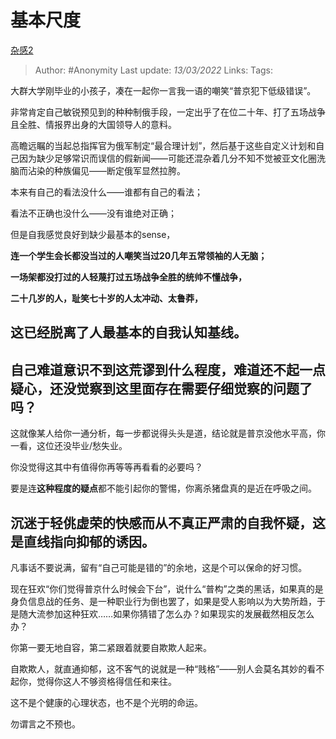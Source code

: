 # 基本尺度
[杂感2](https://zhuanlan.zhihu.com/p/476683820)

> Author: #Anonymity 
Last update: *13/03/2022* 
Links: 
Tags: 

大群大学刚毕业的小孩子，凑在一起你一言我一语的嘲笑“普京犯下低级错误”。

非常肯定自己敏锐预见到的种种制俄手段，一定出乎了在位二十年、打了五场战争且全胜、情报界出身的大国领导人的意料。

高瞻远瞩的当起总指挥官为俄军制定“最合理计划”，然后基于这些自定义计划和自己因为缺少足够常识而误信的假新闻——可能还混杂着几分不知不觉被亚文化圈洗脑而沾染的种族偏见——断定俄军显然拉胯。

本来有自己的看法没什么——谁都有自己的看法；

看法不正确也没什么——没有谁绝对正确；

但是自我感觉良好到缺少最基本的sense，

**连一个学生会长都没当过的人嘲笑当过20几年五常领袖的人无脑；**

**一场架都没打过的人轻蔑打过五场战争全胜的统帅不懂战争，**

**二十几岁的人，耻笑七十岁的人太冲动、太鲁莽，**

## **这已经脱离了人最基本的自我认知基线。**

## 自己难道意识不到这荒谬到什么程度，难道还不起一点疑心，还没觉察到这里面存在需要仔细觉察的问题了吗？

这就像某人给你一通分析，每一步都说得头头是道，结论就是普京没他水平高，你一看，这位还没毕业/愁失业。

你没觉得这其中有值得你再等等再看看的必要吗？

要是连**这种程度的疑点**都不能引起你的警惕，你离杀猪盘真的是近在呼吸之间。

## **沉迷于轻佻虚荣的快感而从不真正严肃的自我怀疑，这是直线指向抑郁的诱因。**

凡事话不要说满，留有“自己可能是错的”的余地，这是个可以保命的好习惯。

现在狂欢“你们觉得普京什么时候会下台”，说什么“普构”之类的黑话，如果真的是身负信息战的任务、是一种职业行为倒也罢了，如果是受人影响以为大势所趋，于是随大流参加这种狂欢……如果你猜错了怎么办？如果现实的发展截然相反怎么办？

你第一要无地自容，第二紧跟着就要自欺欺人起来。

自欺欺人，就直通抑郁，这不客气的说就是一种“贱格”——别人会莫名其妙的看不起你，觉得你这人不够资格得信任和来往。

这不是个健康的心理状态，也不是个光明的命运。

勿谓言之不预也。